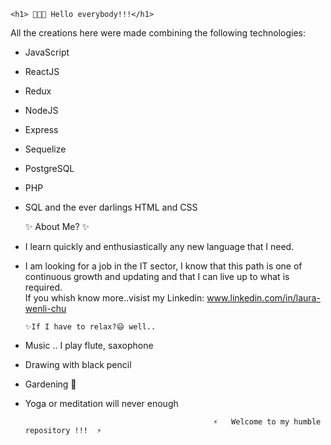 
<!--
**Laura87-web/Laura87-web** is a ✨ _special_ ✨ repository because its `README.md` (this file) appears on your GitHub profile.



- 🔭 I’m currently working on ...
- 🌱 I’m currently learning ...
- 👯 I’m looking to collaborate on ...
- 🤔 I’m looking for help with ...
- 💬 Ask me about ...
- 📫 How to reach me: ...
- 😄 Pronouns: ...
- ⚡ Fun fact: ...
-->
    <h1> 👋👋👋 Hello everybody!!!</h1> 

All the creations here were made combining the following technologies:
- JavaScript
- ReactJS
- Redux
- NodeJS
- Express
- Sequelize
- PostgreSQL
- PHP
- SQL
and the ever darlings HTML and CSS

     ✨ About Me? ✨
- I learn quickly and enthusiastically any new language that I need.
- I am looking for a job in the IT sector, I know that this path is one of continuous growth and updating and that I can live up to what is required.<br>
If you whish know more..visist my Linkedin: www.linkedin.com/in/laura-wenli-chu

      ✨If I have to relax?😄 well..
- Music .. I play flute, saxophone
- Drawing with black pencil
- Gardening 🌱
- Yoga or meditation will never enough


                                                ⚡   Welcome to my humble repository !!!  ⚡
